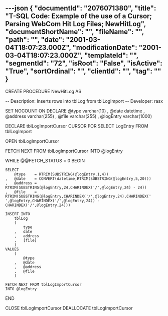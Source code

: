 ---json
{
  "documentId": "2076071380",
  "title": "T-SQL Code: Example of the use of a Cursor; Parsing WebCom Hit Log Files; NewHitLog",
  "documentShortName": "",
  "fileName": "",
  "path": "",
  "date": "2001-03-04T18:07:23.000Z",
  "modificationDate": "2001-03-04T18:07:23.000Z",
  "templateId": "",
  "segmentId": "72",
  "isRoot": "False",
  "isActive": "True",
  "sortOrdinal": "",
  "clientId": "",
  "tag": ""
}
---

CREATE PROCEDURE NewHitLog
AS

-- Description: Inserts rows into tblLog from tblLogImport
-- Developer: rasx

SET NOCOUNT ON
DECLARE
    @type     varchar(10)
,   @date     datetime
,   @address  varchar(255)
,   @file     varchar(255)
,   @logEntry varchar(1000)


DECLARE tblLogImportCursor CURSOR FOR
    SELECT
        LogEntry
    FROM
        tblLogImport
    
OPEN tblLogImportCursor
    
FETCH NEXT FROM tblLogImportCursor
INTO @logEntry

WHILE @@FETCH_STATUS = 0
BEGIN

    SELECT
        @type    = RTRIM(SUBSTRING(@logEntry,1,4))
    ,   @date    = CONVERT(datetime,RTRIM(SUBSTRING(@logEntry,5,20)))
    ,   @address = RTRIM(SUBSTRING(@logEntry,24,CHARINDEX('/',@logEntry,24) - 24))
    ,   @file    = RTRIM(SUBSTRING(@logEntry,CHARINDEX('/',@logEntry,24),CHARINDEX(' ',@logEntry,CHARINDEX('/',@logEntry,24)) - CHARINDEX('/',@logEntry,24)))

    INSERT INTO
        tblLog
        (
            type
        ,   date
        ,   address
        ,   [file]
        )
    VALUES
        (
            @type
        ,   @date
        ,   @address
        ,   @file
        )
    
    FETCH NEXT FROM tblLogImportCursor
    INTO @logEntry
END

CLOSE tblLogImportCursor
DEALLOCATE tblLogImportCursor

